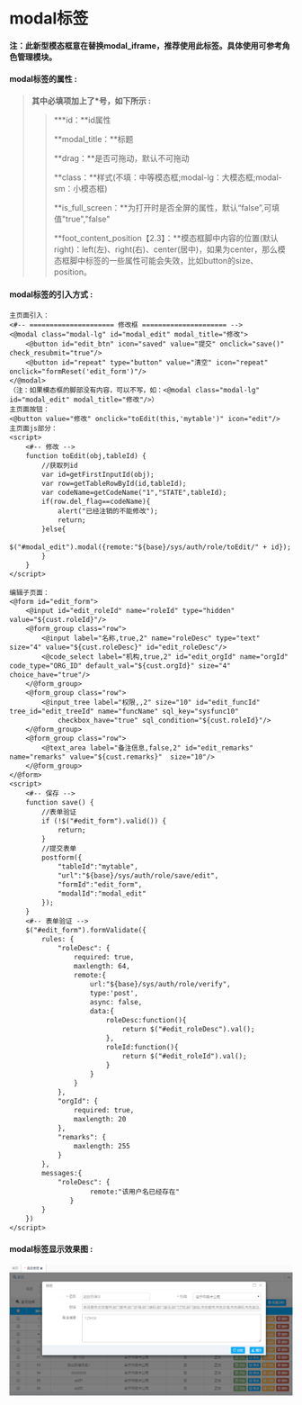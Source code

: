 # modal**标签**

#### 注：此新型模态框意在替换modal\_iframe，推荐使用此标签。具体使用可参考角色管理模块。

#### modal**标签的属性 :**

> **其中必填项加上了\*号，如下所示 :**
>
> > \***id：**id属性
> >
> > **modal\_title：**标题
> >
> > **drag：**是否可拖动，默认不可拖动
> >
> > **class：**样式\(不填：中等模态框;modal-lg：大模态框;modal-sm：小模态框\)
> >
> > **is\_full\_screen：**为打开时是否全屏的属性，默认“false”,可填值"true","false"
> >
> > **foot\_content\_position【2.3】：**模态框脚中内容的位置\(默认right\)：left\(左\)、right\(右\)、center\(居中\)，如果为center，那么模态框脚中标签的一些属性可能会失效，比如button的size、position。

#### modal标签的引入方式 :

```
主页面引入：
<#-- ===================== 修改框 ===================== -->
<@modal class="modal-lg" id="modal_edit" modal_title="修改">
    <@button id="edit_btn" icon="saved" value="提交" onclick="save()" check_resubmit="true"/>
    <@button id="repeat" type="button" value="清空" icon="repeat" onclick="formReset('edit_form')"/>
</@modal>
（注：如果模态框的脚部没有内容，可以不写，如：<@modal class="modal-lg" id="modal_edit" modal_title="修改"/>）
主页面按钮：
<@button value="修改" onclick="toEdit(this,'mytable')" icon="edit"/>
主页面js部分：
<script>
    <#-- 修改 -->
    function toEdit(obj,tableId) {
        //获取列id
        var id=getFirstInputId(obj);
        var row=getTableRowById(id,tableId);
        var codeName=getCodeName("1","STATE",tableId);
        if(row.del_flag==codeName){
            alert("已经注销的不能修改");
            return;
        }else{
            $("#modal_edit").modal({remote:"${base}/sys/auth/role/toEdit/" + id});
        }
    }
</script>

编辑子页面：
<@form id="edit_form">
    <@input id="edit_roleId" name="roleId" type="hidden" value="${cust.roleId}"/>
    <@form_group class="row">
        <@input label="名称,true,2" name="roleDesc" type="text" size="4" value="${cust.roleDesc}" id="edit_roleDesc"/>
        <@code_select label="机构,true,2" id="edit_orgId" name="orgId" code_type="ORG_ID" default_val="${cust.orgId}" size="4" choice_have="true"/>
    </@form_group>
    <@form_group class="row">
        <@input_tree label="权限,,2" size="10" id="edit_funcId" tree_id="edit_treeId" name="funcName" sql_key="sysfunc10" 
            checkbox_have="true" sql_condition="${cust.roleId}"/>
    </@form_group>
    <@form_group class="row">
        <@text_area label="备注信息,false,2" id="edit_remarks" name="remarks" value="${cust.remarks}"  size="10"/>
    </@form_group>
</@form>
<script>
    <#-- 保存 -->
    function save() {
        //表单验证
        if (!$("#edit_form").valid()) {
            return;
        }
        //提交表单
        postform({
            "tableId":"mytable",
            "url":"${base}/sys/auth/role/save/edit",
            "formId":"edit_form",
            "modalId":"modal_edit"
        });
    }
    <#-- 表单验证 -->
    $("#edit_form").formValidate({
        rules: {
            "roleDesc": {
                required: true,
                maxlength: 64,
                remote:{
                    url:"${base}/sys/auth/role/verify",
                    type:'post',
                    async: false,
                    data:{
                        roleDesc:function(){
                            return $("#edit_roleDesc").val();
                        },
                        roleId:function(){
                            return $("#edit_roleId").val();
                        }
                    }
                }
            },
            "orgId": {
                required: true,
                maxlength: 20
            },
            "remarks": {
                maxlength: 255
            }
        },
        messages:{
            "roleDesc": {
                    remote:"该用户名已经存在"
               }
        }
    })
</script>
```

#### modal标签显示效果图 :

![](/assets/modal.png)

